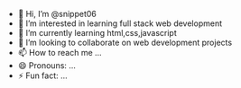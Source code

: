 - 👋 Hi, I’m @snippet06
- 👀 I’m interested in learning full stack web development
- 🌱 I’m currently learning html,css,javascript
- 💞️ I’m looking to collaborate on web development projects
- 📫 How to reach me ...
- 😄 Pronouns: ...
- ⚡ Fun fact: ...

<!---
snippet06/snippet06 is a ✨ special ✨ repository because its `README.md` (this file) appears on your GitHub profile.
You can click the Preview link to take a look at your changes.
--->
